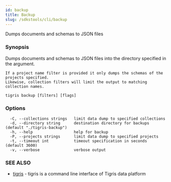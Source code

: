 ```yaml
---
id: backup
title: Backup
slug: /sdkstools/cli/backup
---
```


Dumps documents and schemas to JSON files

### Synopsis

Dumps documents and schemas to JSON files into the directory specified in the argument.

    If a project name filter is provided it only dumps the schemas of the projects specified.
    Likewise, collection filters will limit the output to matching collection names.

```
tigris backup [filters] [flags]
```

### Options

```
  -C, --collections strings   limit data dump to specified collections
  -d, --directory string      destination directory for backups (default "./tigris-backup")
  -h, --help                  help for backup
  -P, --projects strings      limit data dump to specified projects
  -t, --timeout int           timeout specification in seconds (default 3600)
  -v, --verbose               verbose output
```

### SEE ALSO

- [tigris](tigris.md) - tigris is a command line interface of Tigris data platform
